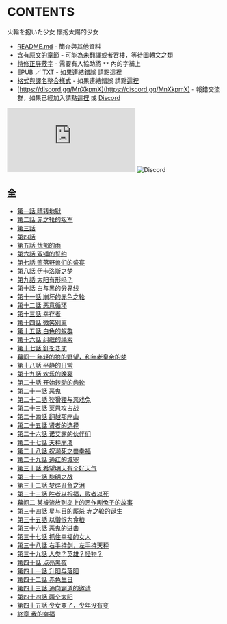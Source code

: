 # CONTENTS

火輪を抱いた少女
懷抱太陽的少女


- [README.md](README.md) - 簡介與其他資料
- [含有原文的章節](ja.md) - 可能為未翻譯或者吞樓，等待圖轉文之類
- [待修正屏蔽字](%E5%BE%85%E4%BF%AE%E6%AD%A3%E5%B1%8F%E8%94%BD%E5%AD%97.md) - 需要有人協助將 `**` 內的字補上
- [EPUB](https://gitlab.com/demonovel/epub-txt/blob/master/user_out/%E7%81%AB%E8%BC%AA%E3%82%92%E6%8A%B1%E3%81%84%E3%81%9F%E5%B0%91%E5%A5%B3.epub) ／ [TXT](https://gitlab.com/demonovel/epub-txt/blob/master/user_out/out/%E7%81%AB%E8%BC%AA%E3%82%92%E6%8A%B1%E3%81%84%E3%81%9F%E5%B0%91%E5%A5%B3.out.txt) - 如果連結錯誤 請點[這裡](https://gitlab.com/demonovel/epub-txt/tree/master)
- [格式與譯名整合樣式](https://github.com/bluelovers/node-novel/blob/master/lib/locales/%E7%81%AB%E8%BC%AA%E3%82%92%E6%8A%B1%E3%81%84%E3%81%9F%E5%B0%91%E5%A5%B3.ts) - 如果連結錯誤 請點[這裡](https://github.com/bluelovers/node-novel/tree/master/lib/locales)
- [https://discord.gg/MnXkpmX](https://discord.gg/MnXkpmX) - 報錯交流群，如果已經加入請點[這裡](https://discordapp.com/channels/467794087769014273/467794088285175809) 或 [Discord](https://discordapp.com/channels/@me)


![導航目錄](https://chart.apis.google.com/chart?cht=qr&chs=150x150&chl=https://gitee.com/bluelovers/novel/blob/master/user_out/火輪を抱いた少女/導航目錄.md)  ![Discord](https://chart.apis.google.com/chart?cht=qr&chs=150x150&chl=https://discord.gg/MnXkpmX)




## [全](%E5%85%A8)

- [第一話  晴转地狱](%E5%85%A8/00010_%E7%AC%AC%E4%B8%80%E8%A9%B1%20%20%E6%99%B4%E8%BD%AC%E5%9C%B0%E7%8B%B1.txt)
- [第二話 赤之轮的叛军](%E5%85%A8/00020_%E7%AC%AC%E4%BA%8C%E8%A9%B1%20%E8%B5%A4%E4%B9%8B%E8%BD%AE%E7%9A%84%E5%8F%9B%E5%86%9B.txt)
- [第三話](%E5%85%A8/00030_%E7%AC%AC%E4%B8%89%E8%A9%B1.txt)
- [第四話](%E5%85%A8/00040_%E7%AC%AC%E5%9B%9B%E8%A9%B1.txt)
- [第五話  忧郁的雨](%E5%85%A8/00050_%E7%AC%AC%E4%BA%94%E8%A9%B1%20%20%E5%BF%A7%E9%83%81%E7%9A%84%E9%9B%A8.txt)
- [第六話  双锤的誓约](%E5%85%A8/00060_%E7%AC%AC%E5%85%AD%E8%A9%B1%20%20%E5%8F%8C%E9%94%A4%E7%9A%84%E8%AA%93%E7%BA%A6.txt)
- [第七話  堕落野兽们的盛宴](%E5%85%A8/00070_%E7%AC%AC%E4%B8%83%E8%A9%B1%20%20%E5%A0%95%E8%90%BD%E9%87%8E%E5%85%BD%E4%BB%AC%E7%9A%84%E7%9B%9B%E5%AE%B4.txt)
- [第八話  伊卡洛斯之梦](%E5%85%A8/00080_%E7%AC%AC%E5%85%AB%E8%A9%B1%20%20%E4%BC%8A%E5%8D%A1%E6%B4%9B%E6%96%AF%E4%B9%8B%E6%A2%A6.txt)
- [第九話  太阳有形吗？](%E5%85%A8/00090_%E7%AC%AC%E4%B9%9D%E8%A9%B1%20%20%E5%A4%AA%E9%98%B3%E6%9C%89%E5%BD%A2%E5%90%97%EF%BC%9F.txt)
- [第十話  白与黑的分界线](%E5%85%A8/00100_%E7%AC%AC%E5%8D%81%E8%A9%B1%20%20%E7%99%BD%E4%B8%8E%E9%BB%91%E7%9A%84%E5%88%86%E7%95%8C%E7%BA%BF.txt)
- [第十一話  崩坏的赤色之轮](%E5%85%A8/00110_%E7%AC%AC%E5%8D%81%E4%B8%80%E8%A9%B1%20%20%E5%B4%A9%E5%9D%8F%E7%9A%84%E8%B5%A4%E8%89%B2%E4%B9%8B%E8%BD%AE.txt)
- [第十二話  恶意循环](%E5%85%A8/00120_%E7%AC%AC%E5%8D%81%E4%BA%8C%E8%A9%B1%20%20%E6%81%B6%E6%84%8F%E5%BE%AA%E7%8E%AF.txt)
- [第十三話  幸存者](%E5%85%A8/00130_%E7%AC%AC%E5%8D%81%E4%B8%89%E8%A9%B1%20%20%E5%B9%B8%E5%AD%98%E8%80%85.txt)
- [第十四話  微笑别离](%E5%85%A8/00140_%E7%AC%AC%E5%8D%81%E5%9B%9B%E8%A9%B1%20%20%E5%BE%AE%E7%AC%91%E5%88%AB%E7%A6%BB.txt)
- [第十五話  白色的蚁群](%E5%85%A8/00150_%E7%AC%AC%E5%8D%81%E4%BA%94%E8%A9%B1%20%20%E7%99%BD%E8%89%B2%E7%9A%84%E8%9A%81%E7%BE%A4.txt)
- [第十六話  纠缠的绳索](%E5%85%A8/00160_%E7%AC%AC%E5%8D%81%E5%85%AD%E8%A9%B1%20%20%E7%BA%A0%E7%BC%A0%E7%9A%84%E7%BB%B3%E7%B4%A2.txt)
- [第十七話  釘をさす](%E5%85%A8/00170_%E7%AC%AC%E5%8D%81%E4%B8%83%E8%A9%B1%20%20%E9%87%98%E3%82%92%E3%81%95%E3%81%99.txt)
- [幕间一  年轻的狼的野望，和年老皇帝的梦](%E5%85%A8/00180_%E5%B9%95%E9%97%B4%E4%B8%80%20%20%E5%B9%B4%E8%BD%BB%E7%9A%84%E7%8B%BC%E7%9A%84%E9%87%8E%E6%9C%9B%EF%BC%8C%E5%92%8C%E5%B9%B4%E8%80%81%E7%9A%87%E5%B8%9D%E7%9A%84%E6%A2%A6.txt)
- [第十八話  平静的日常](%E5%85%A8/00190_%E7%AC%AC%E5%8D%81%E5%85%AB%E8%A9%B1%20%20%E5%B9%B3%E9%9D%99%E7%9A%84%E6%97%A5%E5%B8%B8.txt)
- [第十九話  欢乐的晚宴](%E5%85%A8/00200_%E7%AC%AC%E5%8D%81%E4%B9%9D%E8%A9%B1%20%20%E6%AC%A2%E4%B9%90%E7%9A%84%E6%99%9A%E5%AE%B4.txt)
- [第二十話  开始转动的齿轮](%E5%85%A8/00210_%E7%AC%AC%E4%BA%8C%E5%8D%81%E8%A9%B1%20%20%E5%BC%80%E5%A7%8B%E8%BD%AC%E5%8A%A8%E7%9A%84%E9%BD%BF%E8%BD%AE.txt)
- [第二十一話  恶鬼](%E5%85%A8/00220_%E7%AC%AC%E4%BA%8C%E5%8D%81%E4%B8%80%E8%A9%B1%20%20%E6%81%B6%E9%AC%BC.txt)
- [第二十二話  狡猾狸与恶戏兔](%E5%85%A8/00230_%E7%AC%AC%E4%BA%8C%E5%8D%81%E4%BA%8C%E8%A9%B1%20%20%E7%8B%A1%E7%8C%BE%E7%8B%B8%E4%B8%8E%E6%81%B6%E6%88%8F%E5%85%94.txt)
- [第二十三話  莱恩攻占战](%E5%85%A8/00240_%E7%AC%AC%E4%BA%8C%E5%8D%81%E4%B8%89%E8%A9%B1%20%20%E8%8E%B1%E6%81%A9%E6%94%BB%E5%8D%A0%E6%88%98.txt)
- [第二十四話  翻越那座山](%E5%85%A8/00250_%E7%AC%AC%E4%BA%8C%E5%8D%81%E5%9B%9B%E8%A9%B1%20%20%E7%BF%BB%E8%B6%8A%E9%82%A3%E5%BA%A7%E5%B1%B1.txt)
- [第二十五話  贤者的选择](%E5%85%A8/00260_%E7%AC%AC%E4%BA%8C%E5%8D%81%E4%BA%94%E8%A9%B1%20%20%E8%B4%A4%E8%80%85%E7%9A%84%E9%80%89%E6%8B%A9.txt)
- [第二十六話  诺艾露的伙伴们](%E5%85%A8/00270_%E7%AC%AC%E4%BA%8C%E5%8D%81%E5%85%AD%E8%A9%B1%20%20%E8%AF%BA%E8%89%BE%E9%9C%B2%E7%9A%84%E4%BC%99%E4%BC%B4%E4%BB%AC.txt)
- [第二十七話 天秤崩溃](%E5%85%A8/00280_%E7%AC%AC%E4%BA%8C%E5%8D%81%E4%B8%83%E8%A9%B1%20%E5%A4%A9%E7%A7%A4%E5%B4%A9%E6%BA%83.txt)
- [第二十八話 祝濒死之兽幸福](%E5%85%A8/00290_%E7%AC%AC%E4%BA%8C%E5%8D%81%E5%85%AB%E8%A9%B1%20%E7%A5%9D%E6%BF%92%E6%AD%BB%E4%B9%8B%E5%85%BD%E5%B9%B8%E7%A6%8F.txt)
- [第二十九話 通红的城塞](%E5%85%A8/00300_%E7%AC%AC%E4%BA%8C%E5%8D%81%E4%B9%9D%E8%A9%B1%20%E9%80%9A%E7%BA%A2%E7%9A%84%E5%9F%8E%E5%A1%9E.txt)
- [第三十話 希望明天有个好天气](%E5%85%A8/00310_%E7%AC%AC%E4%B8%89%E5%8D%81%E8%A9%B1%20%E5%B8%8C%E6%9C%9B%E6%98%8E%E5%A4%A9%E6%9C%89%E4%B8%AA%E5%A5%BD%E5%A4%A9%E6%B0%94.txt)
- [第三十一話 黎明之战](%E5%85%A8/00320_%E7%AC%AC%E4%B8%89%E5%8D%81%E4%B8%80%E8%A9%B1%20%E9%BB%8E%E6%98%8E%E4%B9%8B%E6%88%98.txt)
- [第三十二話 梦碎丑角之泪](%E5%85%A8/00340_%E7%AC%AC%E4%B8%89%E5%8D%81%E4%BA%8C%E8%A9%B1%20%E6%A2%A6%E7%A2%8E%E4%B8%91%E8%A7%92%E4%B9%8B%E6%B3%AA.txt)
- [第三十三話 胜者以祝福，败者以死](%E5%85%A8/00350_%E7%AC%AC%E4%B8%89%E5%8D%81%E4%B8%89%E8%A9%B1%20%E8%83%9C%E8%80%85%E4%BB%A5%E7%A5%9D%E7%A6%8F%EF%BC%8C%E8%B4%A5%E8%80%85%E4%BB%A5%E6%AD%BB.txt)
- [幕间二  某被流放到岛上的恶作剧兔子的故事](%E5%85%A8/00360_%E5%B9%95%E9%97%B4%E4%BA%8C%20%20%E6%9F%90%E8%A2%AB%E6%B5%81%E6%94%BE%E5%88%B0%E5%B2%9B%E4%B8%8A%E7%9A%84%E6%81%B6%E4%BD%9C%E5%89%A7%E5%85%94%E5%AD%90%E7%9A%84%E6%95%85%E4%BA%8B.txt)
- [第三十四話 星与日的厮杀 赤之轮的诞生](%E5%85%A8/00370_%E7%AC%AC%E4%B8%89%E5%8D%81%E5%9B%9B%E8%A9%B1%20%E6%98%9F%E4%B8%8E%E6%97%A5%E7%9A%84%E5%8E%AE%E6%9D%80%20%E8%B5%A4%E4%B9%8B%E8%BD%AE%E7%9A%84%E8%AF%9E%E7%94%9F.txt)
- [第三十五話 以憎恨为食粮](%E5%85%A8/00380_%E7%AC%AC%E4%B8%89%E5%8D%81%E4%BA%94%E8%A9%B1%20%E4%BB%A5%E6%86%8E%E6%81%A8%E4%B8%BA%E9%A3%9F%E7%B2%AE.txt)
- [第三十六話 恶鬼的进击](%E5%85%A8/00390_%E7%AC%AC%E4%B8%89%E5%8D%81%E5%85%AD%E8%A9%B1%20%E6%81%B6%E9%AC%BC%E7%9A%84%E8%BF%9B%E5%87%BB.txt)
- [第三十七話 抓住幸福的女人](%E5%85%A8/00400_%E7%AC%AC%E4%B8%89%E5%8D%81%E4%B8%83%E8%A9%B1%20%E6%8A%93%E4%BD%8F%E5%B9%B8%E7%A6%8F%E7%9A%84%E5%A5%B3%E4%BA%BA.txt)
- [第三十八話 右手持剑，左手持天秤](%E5%85%A8/00410_%E7%AC%AC%E4%B8%89%E5%8D%81%E5%85%AB%E8%A9%B1%20%E5%8F%B3%E6%89%8B%E6%8C%81%E5%89%91%EF%BC%8C%E5%B7%A6%E6%89%8B%E6%8C%81%E5%A4%A9%E7%A7%A4.txt)
- [第三十九話 人类？英雄？怪物？](%E5%85%A8/00420_%E7%AC%AC%E4%B8%89%E5%8D%81%E4%B9%9D%E8%A9%B1%20%E4%BA%BA%E7%B1%BB%EF%BC%9F%E8%8B%B1%E9%9B%84%EF%BC%9F%E6%80%AA%E7%89%A9%EF%BC%9F.txt)
- [第四十話 点亮黑夜](%E5%85%A8/00430_%E7%AC%AC%E5%9B%9B%E5%8D%81%E8%A9%B1%20%E7%82%B9%E4%BA%AE%E9%BB%91%E5%A4%9C.txt)
- [第四十一話 升阳与落阳](%E5%85%A8/00440_%E7%AC%AC%E5%9B%9B%E5%8D%81%E4%B8%80%E8%A9%B1%20%E5%8D%87%E9%98%B3%E4%B8%8E%E8%90%BD%E9%98%B3.txt)
- [第四十二話 赤色生日](%E5%85%A8/00450_%E7%AC%AC%E5%9B%9B%E5%8D%81%E4%BA%8C%E8%A9%B1%20%E8%B5%A4%E8%89%B2%E7%94%9F%E6%97%A5.txt)
- [第四十三話 通向霸道的邀请](%E5%85%A8/00460_%E7%AC%AC%E5%9B%9B%E5%8D%81%E4%B8%89%E8%A9%B1%20%E9%80%9A%E5%90%91%E9%9C%B8%E9%81%93%E7%9A%84%E9%82%80%E8%AF%B7.txt)
- [第四十四話 两个太阳](%E5%85%A8/00470_%E7%AC%AC%E5%9B%9B%E5%8D%81%E5%9B%9B%E8%A9%B1%20%E4%B8%A4%E4%B8%AA%E5%A4%AA%E9%98%B3.txt)
- [第四十五話 少女变了，少年没有变](%E5%85%A8/00480_%E7%AC%AC%E5%9B%9B%E5%8D%81%E4%BA%94%E8%A9%B1%20%E5%B0%91%E5%A5%B3%E5%8F%98%E4%BA%86%EF%BC%8C%E5%B0%91%E5%B9%B4%E6%B2%A1%E6%9C%89%E5%8F%98.txt)
- [終章 我的幸福](%E5%85%A8/00485_%E7%B5%82%E7%AB%A0%20%E6%88%91%E7%9A%84%E5%B9%B8%E7%A6%8F.txt)

